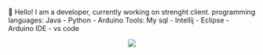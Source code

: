👋 
Hello! I am a developer, currently working on strenght client.
programming languages:
Java - Python - Arduino
Tools:
My sql - Intellij - Eclipse - Arduino IDE - vs code
<div align="center">
<img src="https://discord.c99.nl/widget/theme-1/1042889458179129394.png" align="center" height="" width="" />
</div>
